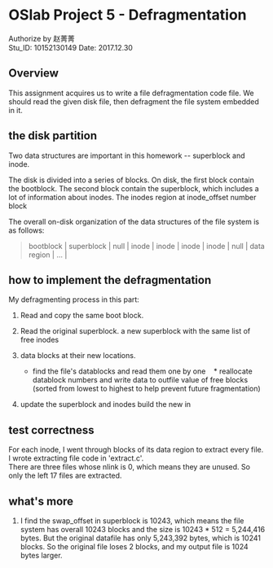 # OSlab Project 5 - Defragmentation

  Authorize by 赵菁菁  
  Stu_ID: 10152130149
  Date: 2017.12.30

## Overview
  This assignment acquires us to write a file defragmentation code file. We should read the given disk file, then defragment the file system embedded in it. 

## the disk partition
Two data structures are important in this homework -- superblock and inode.

The disk is divided into a series of blocks.
On disk, the first block contain the bootblock. 
The second block contain the superblock, which includes a lot of information about inodes.
The inodes region at inode_offset number block

The overall on-disk organization of the data structures of the file system is as follows:
> bootblock |  superblock  | null |  inode | inode | inode | inode | null | data region | ... |

## how to implement the defragmentation
My defragmenting process in this part:

1. Read and copy the same boot block.

2. Read the original superblock.
a new superblock with the same list of free inodes 

3. data blocks at their new locations.
    * find the file's datablocks and read them one by one
    * reallocate datablock numbers and write data to outfile 
    value of free blocks (sorted from lowest to highest to help prevent future fragmentation) 
    
4. update the superblock and inodes
build the new in

## test correctness 
  For each inode, I went through blocks of its data region to extract every file.<br>
  I wrote extracting file code in 'extract.c'. <br>
  There are three files whose nlink is 0, which means they are unused. So only the left 17 files are extracted.<br>


## what's more
1. I find the swap_offset in superblock is 10243, which means the file system has overall 10243 blocks and the size is 10243 * 512 = 5,244,416 bytes. 
But the original datafile has only 5,243,392 bytes, which is 10241 blocks. 
So the original file loses 2 blocks, and my output file is 1024 bytes larger. 
